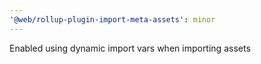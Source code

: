```yaml
---
'@web/rollup-plugin-import-meta-assets': minor
---
```


Enabled using dynamic import vars when importing assets
